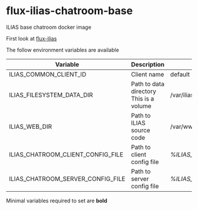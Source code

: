 # flux-ilias-chatroom-base

ILIAS base chatroom docker image

First look at [flux-ilias](https://github.com/fluxfw/flux-ilias)

The follow environment variables are available

| Variable | Description | Default value |
| -------- | ----------- | ------------- |
| ILIAS_COMMON_CLIENT_ID | Client name | default |
| ILIAS_FILESYSTEM_DATA_DIR | Path to data directory<br>This is a volume | /var/iliasdata |
| ILIAS_WEB_DIR | Path to ILIAS source code | /var/www/html |
| ILIAS_CHATROOM_CLIENT_CONFIG_FILE | Path to client config file | *%ILIAS_FILESYSTEM_DATA_DIR%*/*%ILIAS_COMMON_CLIENT_ID%*/chatroom/client.cfg |
| ILIAS_CHATROOM_SERVER_CONFIG_FILE | Path to server config file | *%ILIAS_FILESYSTEM_DATA_DIR%*/*%ILIAS_COMMON_CLIENT_ID%*/chatroom/server.cfg |

Minimal variables required to set are **bold**
